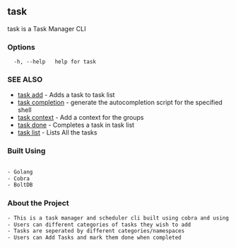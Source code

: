 ## task

task is a Task Manager CLI

### Options

```
  -h, --help   help for task
```

### SEE ALSO

* [task add](docs/task_add.md)	 - Adds a task to task list
* [task completion](docs/task_completion.md)	 - generate the autocompletion script for the specified shell
* [task context](docs/task_context.md)	 - Add a context for the groups
* [task done](docs/task_done.md)	 - Completes a task in task list
* [task list](docs/task_list.md)	 - Lists All the tasks


### Built Using
```sh

- Golang
- Cobra
- BoltDB

```

### About the Project
```sh
- This is a task manager and scheduler cli built using cobra and using boltdb
- Users can different categories of tasks they wish to add 
- Tasks are seperated by different categories/namespaces
- Users can Add Tasks and mark them done when completed

```